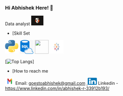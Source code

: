 ### Hi Abhishek Here! 👋

Data analyst 
<img height="32" width="40" src="https://github.com/AbhishekRajendran/AbhishekRajendran/blob/DataAnalysis/original-ff88a2aa29b55f47aed827e9d38e4260.webp" />

- [Skill Set

<img height="45" width="45" src="https://github.com/AbhishekRajendran/AbhishekRajendran/blob/DataAnalysis/Python-logo-notext.svg.webp" /> <img height="45" width="45" src="png-transparent-microsoft-azure-sql-database-microsoft-sql-server-database-blue-text-logo-thumbnail.png" /> <img height="45" width="45" src="Microsoft_Office_Excel_(2019–present).svg (1).png" />  <img height="45" width="45" src="image (1).png" /> 

[![Top Langs](https://github-readme-stats.vercel.app/api/top-langs/?username=AbhishekRajendran&layout=compact)]
- [How to reach me


<img height="23" width="30" src="Gmail-logo.png" />  Email: goestoabhishek@gmail.com ,<img height="23" width="30" src="174857.png" />  Linkedin - https://www.linkedin.com/in/abhishek-r-33912b193/ 


